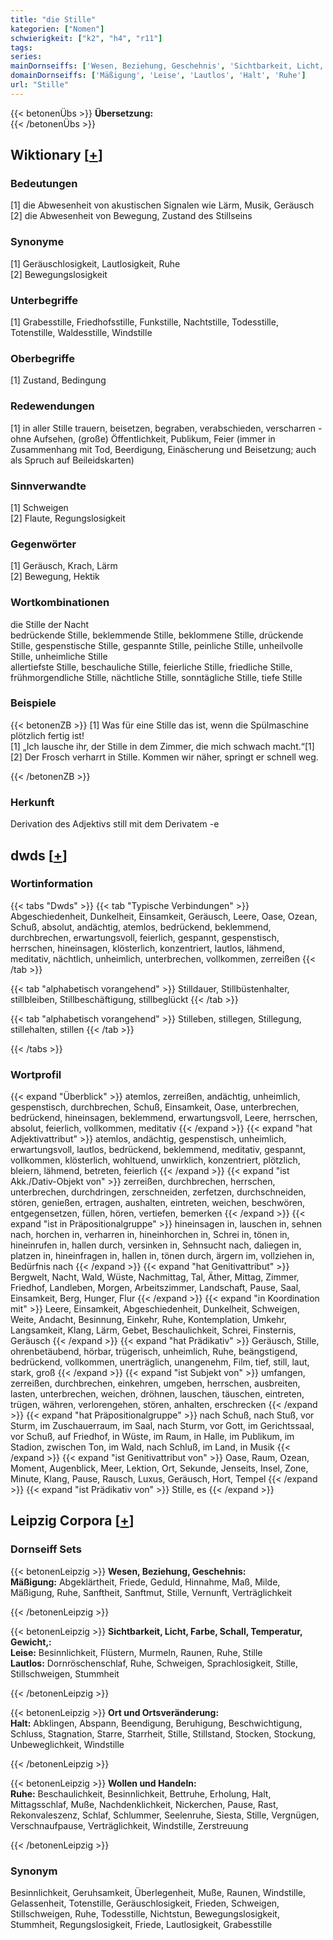 ```yaml
---
title: "die Stille"
kategorien: ["Nomen"]
schwierigkeit: ["k2", "h4", "r11"]
tags:
series:
mainDornseiffs: ['Wesen, Beziehung, Geschehnis', 'Sichtbarkeit, Licht, Farbe, Schall, Temperatur, Gewicht,', 'Ort und Ortsveränderung', 'Wollen und Handeln']
domainDornseiffs: ['Mäßigung', 'Leise', 'Lautlos', 'Halt', 'Ruhe']
url: "Stille"
---
```


{{< betonenÜbs >}}
**Übersetzung:**  
{{< /betonenÜbs >}}

## Wiktionary [[+](https://de.wiktionary.org/wiki/Stille)]

### Bedeutungen
[1] die Abwesenheit von akustischen Signalen wie Lärm, Musik, Geräusch  
[2] die Abwesenheit von Bewegung, Zustand des Stillseins  

### Synonyme
[1] Geräuschlosigkeit, Lautlosigkeit, Ruhe  
[2] Bewegungslosigkeit  

### Unterbegriffe
[1] Grabesstille, Friedhofsstille, Funkstille, Nachtstille, Todesstille, Totenstille, Waldesstille, Windstille  

### Oberbegriffe
[1] Zustand, Bedingung  

### Redewendungen
[1] in aller Stille trauern, beisetzen, begraben, verabschieden, verscharren - ohne Aufsehen, (große) Öffentlichkeit, Publikum, Feier (immer in Zusammenhang mit Tod, Beerdigung, Einäscherung und Beisetzung; auch als Spruch auf Beileidskarten)  

### Sinnverwandte
[1] Schweigen  
[2] Flaute, Regungslosigkeit  

### Gegenwörter
[1] Geräusch, Krach, Lärm  
[2] Bewegung, Hektik  

### Wortkombinationen
die Stille der Nacht  
bedrückende Stille, beklemmende Stille, beklommene Stille, drückende Stille, gespenstische Stille, gespannte Stille, peinliche Stille, unheilvolle Stille, unheimliche Stille  
allertiefste Stille, beschauliche Stille, feierliche Stille, friedliche Stille, frühmorgendliche Stille, nächtliche Stille, sonntägliche Stille, tiefe Stille  

### Beispiele
{{< betonenZB >}}
[1] Was für eine Stille das ist, wenn die Spülmaschine plötzlich fertig ist!  
[1] „Ich lausche ihr, der Stille in dem Zimmer, die mich schwach macht.“[1]  
[2] Der Frosch verharrt in Stille. Kommen wir näher, springt er schnell weg.  

{{< /betonenZB >}}
### Herkunft
Derivation des Adjektivs still mit dem Derivatem -e  



## dwds [[+](https://www.dwds.de/wb/Stille)]

### Wortinformation
{{< tabs "Dwds" >}}
{{< tab "Typische Verbindungen" >}}
Abgeschiedenheit, Dunkelheit, Einsamkeit, Geräusch, Leere, Oase, Ozean, Schuß, absolut, andächtig, atemlos, bedrückend, beklemmend, durchbrechen, erwartungsvoll, feierlich, gespannt, gespenstisch, herrschen, hineinsagen, klösterlich, konzentriert, lautlos, lähmend, meditativ, nächtlich, unheimlich, unterbrechen, vollkommen, zerreißen
{{< /tab >}}

{{< tab "alphabetisch vorangehend" >}}
Stilldauer, Stillbüstenhalter, stillbleiben, Stillbeschäftigung, stillbeglückt
{{< /tab >}}

{{< tab "alphabetisch vorangehend" >}}
Stilleben, stillegen, Stillegung, stillehalten, stillen
{{< /tab >}}

{{< /tabs >}}

### Wortprofil
{{< expand "Überblick" >}} atemlos, zerreißen, andächtig, unheimlich, gespenstisch, durchbrechen, Schuß, Einsamkeit, Oase, unterbrechen, bedrückend, hineinsagen, beklemmend, erwartungsvoll, Leere, herrschen, absolut, feierlich, vollkommen, meditativ {{< /expand >}}
{{< expand "hat Adjektivattribut" >}} atemlos, andächtig, gespenstisch, unheimlich, erwartungsvoll, lautlos, bedrückend, beklemmend, meditativ, gespannt, vollkommen, klösterlich, wohltuend, unwirklich, konzentriert, plötzlich, bleiern, lähmend, betreten, feierlich {{< /expand >}}
{{< expand "ist Akk./Dativ-Objekt von" >}} zerreißen, durchbrechen, herrschen, unterbrechen, durchdringen, zerschneiden, zerfetzen, durchschneiden, stören, genießen, ertragen, aushalten, eintreten, weichen, beschwören, entgegensetzen, füllen, hören, vertiefen, bemerken {{< /expand >}}
{{< expand "ist in Präpositionalgruppe" >}} hineinsagen in, lauschen in, sehnen nach, horchen in, verharren in, hineinhorchen in, Schrei in, tönen in, hineinrufen in, hallen durch, versinken in, Sehnsucht nach, daliegen in, platzen in, hineinfragen in, hallen in, tönen durch, ärgern im, vollziehen in, Bedürfnis nach {{< /expand >}}
{{< expand "hat Genitivattribut" >}} Bergwelt, Nacht, Wald, Wüste, Nachmittag, Tal, Äther, Mittag, Zimmer, Friedhof, Landleben, Morgen, Arbeitszimmer, Landschaft, Pause, Saal, Einsamkeit, Berg, Hunger, Flur {{< /expand >}}
{{< expand "in Koordination mit" >}} Leere, Einsamkeit, Abgeschiedenheit, Dunkelheit, Schweigen, Weite, Andacht, Besinnung, Einkehr, Ruhe, Kontemplation, Umkehr, Langsamkeit, Klang, Lärm, Gebet, Beschaulichkeit, Schrei, Finsternis, Geräusch {{< /expand >}}
{{< expand "hat Prädikativ" >}} Geräusch, Stille, ohrenbetäubend, hörbar, trügerisch, unheimlich, Ruhe, beängstigend, bedrückend, vollkommen, unerträglich, unangenehm, Film, tief, still, laut, stark, groß {{< /expand >}}
{{< expand "ist Subjekt von" >}} umfangen, zerreißen, durchbrechen, einkehren, umgeben, herrschen, ausbreiten, lasten, unterbrechen, weichen, dröhnen, lauschen, täuschen, eintreten, trügen, währen, verlorengehen, stören, anhalten, erschrecken {{< /expand >}}
{{< expand "hat Präpositionalgruppe" >}} nach Schuß, nach Stuß, vor Sturm, im Zuschauerraum, im Saal, nach Sturm, vor Gott, im Gerichtssaal, vor Schuß, auf Friedhof, in Wüste, im Raum, in Halle, im Publikum, im Stadion, zwischen Ton, im Wald, nach Schluß, im Land, in Musik {{< /expand >}}
{{< expand "ist Genitivattribut von" >}} Oase, Raum, Ozean, Moment, Augenblick, Meer, Lektion, Ort, Sekunde, Jenseits, Insel, Zone, Minute, Klang, Pause, Rausch, Luxus, Geräusch, Hort, Tempel {{< /expand >}}
{{< expand "ist Prädikativ von" >}} Stille, es {{< /expand >}}

## Leipzig Corpora [[+](https://corpora.uni-leipzig.de/en/res?word=Stille&corpusId=deu_newscrawl-public_2018)]

### Dornseiff Sets
{{< betonenLeipzig >}}
**Wesen, Beziehung, Geschehnis:**  
**Mäßigung:** Abgeklärtheit, Friede, Geduld, Hinnahme, Maß, Milde, Mäßigung, Ruhe, Sanftheit, Sanftmut, Stille, Vernunft, Verträglichkeit  

{{< /betonenLeipzig >}}


{{< betonenLeipzig >}}
**Sichtbarkeit, Licht, Farbe, Schall, Temperatur, Gewicht,:**  
**Leise:** Besinnlichkeit, Flüstern, Murmeln, Raunen, Ruhe, Stille  
**Lautlos:** Dornröschenschlaf, Ruhe, Schweigen, Sprachlosigkeit, Stille, Stillschweigen, Stummheit  

{{< /betonenLeipzig >}}


{{< betonenLeipzig >}}
**Ort und Ortsveränderung:**  
**Halt:** Abklingen, Abspann, Beendigung, Beruhigung, Beschwichtigung, Schluss, Stagnation, Starre, Starrheit, Stille, Stillstand, Stocken, Stockung, Unbeweglichkeit, Windstille  

{{< /betonenLeipzig >}}


{{< betonenLeipzig >}}
**Wollen und Handeln:**  
**Ruhe:** Beschaulichkeit, Besinnlichkeit, Bettruhe, Erholung, Halt, Mittagsschlaf, Muße, Nachdenklichkeit, Nickerchen, Pause, Rast, Rekonvaleszenz, Schlaf, Schlummer, Seelenruhe, Siesta, Stille, Vergnügen, Verschnaufpause, Verträglichkeit, Windstille, Zerstreuung  

{{< /betonenLeipzig >}}

### Synonym
Besinnlichkeit, Geruhsamkeit, Überlegenheit, Muße, Raunen, Windstille, Gelassenheit, Totenstille, Geräuschlosigkeit, Frieden, Schweigen, Stillschweigen, Ruhe, Todesstille, Nichtstun, Bewegungslosigkeit, Stummheit, Regungslosigkeit, Friede, Lautlosigkeit, Grabesstille

